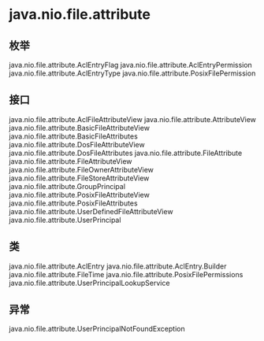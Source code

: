 # java.nio.file.attribute

## 枚举

java.nio.file.attribute.AclEntryFlag
java.nio.file.attribute.AclEntryPermission
java.nio.file.attribute.AclEntryType
java.nio.file.attribute.PosixFilePermission

## 接口

java.nio.file.attribute.AclFileAttributeView
java.nio.file.attribute.AttributeView
java.nio.file.attribute.BasicFileAttributeView
java.nio.file.attribute.BasicFileAttributes
java.nio.file.attribute.DosFileAttributeView
java.nio.file.attribute.DosFileAttributes
java.nio.file.attribute.FileAttribute<T>
java.nio.file.attribute.FileAttributeView
java.nio.file.attribute.FileOwnerAttributeView
java.nio.file.attribute.FileStoreAttributeView
java.nio.file.attribute.GroupPrincipal
java.nio.file.attribute.PosixFileAttributeView
java.nio.file.attribute.PosixFileAttributes
java.nio.file.attribute.UserDefinedFileAttributeView
java.nio.file.attribute.UserPrincipal

## 类

java.nio.file.attribute.AclEntry
java.nio.file.attribute.AclEntry.Builder
java.nio.file.attribute.FileTime
java.nio.file.attribute.PosixFilePermissions
java.nio.file.attribute.UserPrincipalLookupService

## 异常

java.nio.file.attribute.UserPrincipalNotFoundException




